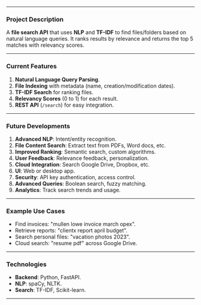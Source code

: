 
---

### **Project Description**
A **file search API** that uses **NLP** and **TF-IDF** to find files/folders based on natural language queries. It ranks results by relevance and returns the top 5 matches with relevancy scores.

---

### **Current Features**
1. **Natural Language Query Parsing**.
2. **File Indexing** with metadata (name, creation/modification dates).
3. **TF-IDF Search** for ranking files.
4. **Relevancy Scores** (0 to 1) for each result.
5. **REST API** (`/search`) for easy integration.

---

### **Future Developments**
1. **Advanced NLP**: Intent/entity recognition.
2. **File Content Search**: Extract text from PDFs, Word docs, etc.
3. **Improved Ranking**: Semantic search, custom algorithms.
4. **User Feedback**: Relevance feedback, personalization.
5. **Cloud Integration**: Search Google Drive, Dropbox, etc.
6. **UI**: Web or desktop app.
7. **Security**: API key authentication, access control.
8. **Advanced Queries**: Boolean search, fuzzy matching.
9. **Analytics**: Track search trends and usage.

---

### **Example Use Cases**
- Find invoices: "mullen lowe invoice march opex".
- Retrieve reports: "clientx report april budget".
- Search personal files: "vacation photos 2023".
- Cloud search: "resume pdf" across Google Drive.

---

### **Technologies**
- **Backend**: Python, FastAPI.
- **NLP**: spaCy, NLTK.
- **Search**: TF-IDF, Scikit-learn.

---

